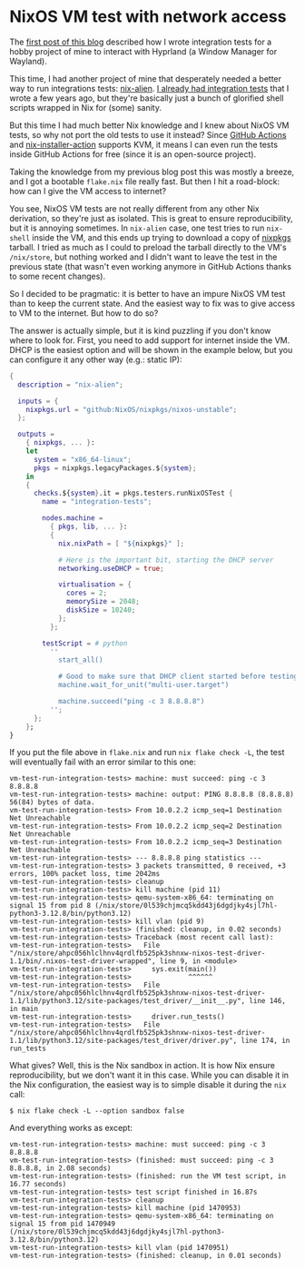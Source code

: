 # NixOS VM test with network access

The [first post of this
blog](/posts/2024-07-26/01-writing-nixos-tests-for-fun-and-profit.md)
described how I wrote integration tests for a hobby project of mine to interact
with Hyprland (a Window Manager for Wayland).

This time, I had another project of mine that desperately needed a better way
to run integrations tests:
[nix-alien](https://github.com/thiagokokada/nix-alien). [I already had
integration
tests](https://github.com/thiagokokada/nix-alien/blob/7e687663d2054fa1708284bd42731c6be62b1667/integration-tests.nix)
that I wrote a few years ago, but they're basically just a bunch of glorified
shell scripts wrapped in Nix for (some) sanity.

But this time I had much better Nix knowledge and I knew about NixOS VM tests,
so why not port the old tests to use it instead? Since [GitHub
Actions](https://github.com/thiagokokada/hyprland-go/actions/workflows/nix.yaml)
and
[nix-installer-action](https://github.com/DeterminateSystems/nix-installer-action)
supports KVM, it means I can even run the tests inside GitHub Actions for free
(since it is an open-source project).

Taking the knowledge from my previous blog post this was mostly a breeze, and I
got a bootable `flake.nix` file really fast. But then I hit a road-block: how
can I give the VM access to internet?

You see, NixOS VM tests are not really different from any other Nix derivation,
so they're just as isolated. This is great to ensure reproducibility, but it is
annoying sometimes. In `nix-alien` case, one test tries to run `nix-shell`
inside the VM, and this ends up trying to download a copy of
[nixpkgs](https://github.com/NixOS/nixpkgs) tarball. I tried as much as I could
to preload the tarball directly to the VM's `/nix/store`, but nothing worked
and I didn't want to leave the test in the previous state (that wasn't even
working anymore in GitHub Actions thanks to some recent changes).

So I decided to be pragmatic: it is better to have an impure NixOS VM test than
to keep the current state. And the easiest way to fix was to give access to VM
to the internet. But how to do so?

The answer is actually simple, but it is kind puzzling if you don't know where
to look for. First, you need to add support for internet inside the VM. DHCP is
the easiest option and will be shown in the example below, but you can
configure it any other way (e.g.: static IP):

```nix
{
  description = "nix-alien";

  inputs = {
    nixpkgs.url = "github:NixOS/nixpkgs/nixos-unstable";
  };

  outputs =
    { nixpkgs, ... }:
    let
      system = "x86_64-linux";
      pkgs = nixpkgs.legacyPackages.${system};
    in
    {
      checks.${system}.it = pkgs.testers.runNixOSTest {
        name = "integration-tests";

        nodes.machine =
          { pkgs, lib, ... }:
          {
            nix.nixPath = [ "${nixpkgs}" ];

            # Here is the important bit, starting the DHCP server
            networking.useDHCP = true;

            virtualisation = {
              cores = 2;
              memorySize = 2048;
              diskSize = 10240;
            };
          };

        testScript = # python
          ''
            start_all()

            # Good to make sure that DHCP client started before testing
            machine.wait_for_unit("multi-user.target")

            machine.succeed("ping -c 3 8.8.8.8")
          '';
      };
    };
}
```

If you put the file above in `flake.nix` and run `nix flake check -L`, the test
will eventually fail with an error similar to this one:

```console
vm-test-run-integration-tests> machine: must succeed: ping -c 3 8.8.8.8
vm-test-run-integration-tests> machine: output: PING 8.8.8.8 (8.8.8.8) 56(84) bytes of data.
vm-test-run-integration-tests> From 10.0.2.2 icmp_seq=1 Destination Net Unreachable
vm-test-run-integration-tests> From 10.0.2.2 icmp_seq=2 Destination Net Unreachable
vm-test-run-integration-tests> From 10.0.2.2 icmp_seq=3 Destination Net Unreachable
vm-test-run-integration-tests> --- 8.8.8.8 ping statistics ---
vm-test-run-integration-tests> 3 packets transmitted, 0 received, +3 errors, 100% packet loss, time 2042ms
vm-test-run-integration-tests> cleanup
vm-test-run-integration-tests> kill machine (pid 11)
vm-test-run-integration-tests> qemu-system-x86_64: terminating on signal 15 from pid 8 (/nix/store/0l539chjmcq5kdd43j6dgdjky4sjl7hl-python3-3.12.8/bin/python3.12)
vm-test-run-integration-tests> kill vlan (pid 9)
vm-test-run-integration-tests> (finished: cleanup, in 0.02 seconds)
vm-test-run-integration-tests> Traceback (most recent call last):
vm-test-run-integration-tests>   File "/nix/store/ahpc056hlclhnv4qrdlfb525pk3shnxw-nixos-test-driver-1.1/bin/.nixos-test-driver-wrapped", line 9, in <module>
vm-test-run-integration-tests>     sys.exit(main())
vm-test-run-integration-tests>              ^^^^^^
vm-test-run-integration-tests>   File "/nix/store/ahpc056hlclhnv4qrdlfb525pk3shnxw-nixos-test-driver-1.1/lib/python3.12/site-packages/test_driver/__init__.py", line 146, in main
vm-test-run-integration-tests>     driver.run_tests()
vm-test-run-integration-tests>   File "/nix/store/ahpc056hlclhnv4qrdlfb525pk3shnxw-nixos-test-driver-1.1/lib/python3.12/site-packages/test_driver/driver.py", line 174, in run_tests
```

What gives? Well, this is the Nix sandbox in action. It is how Nix ensure
reproducibility, but we don't want it in this case. While you can disable it in
the Nix configuration, the easiest way is to simple disable it during the `nix`
call:

```console
$ nix flake check -L --option sandbox false
```

And everything works as except:

```console
vm-test-run-integration-tests> machine: must succeed: ping -c 3 8.8.8.8
vm-test-run-integration-tests> (finished: must succeed: ping -c 3 8.8.8.8, in 2.08 seconds)
vm-test-run-integration-tests> (finished: run the VM test script, in 16.77 seconds)
vm-test-run-integration-tests> test script finished in 16.87s
vm-test-run-integration-tests> cleanup
vm-test-run-integration-tests> kill machine (pid 1470953)
vm-test-run-integration-tests> qemu-system-x86_64: terminating on signal 15 from pid 1470949 (/nix/store/0l539chjmcq5kdd43j6dgdjky4sjl7hl-python3-3.12.8/bin/python3.12)
vm-test-run-integration-tests> kill vlan (pid 1470951)
vm-test-run-integration-tests> (finished: cleanup, in 0.01 seconds)
```
